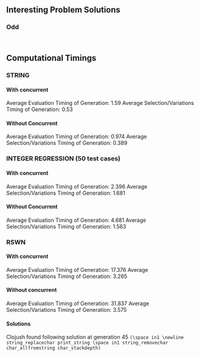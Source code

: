 ## Interesting Problem Solutions

### Odd

```


```


## Computational Timings

### STRING

#### With concurrent

Average Evaluation Timing of Generation: 1.59
Average Selection/Variations Timing of Generation: 0.53

#### Without Concurrent

Average Evaluation Timing of Generation: 0.974
Average Selection/Variations Timing of Generation: 0.389


### INTEGER REGRESSION (50 test cases)

#### With concurrent

Average Evaluation Timing of Generation: 2.396
Average Selection/Variations Timing of Generation: 1.681

#### Without Concurrent

Average Evaluation Timing of Generation: 4.681
Average Selection/Variations Timing of Generation: 1.563


### RSWN

#### With concurrent

Average Evaluation Timing of Generation: 17.376
Average Selection/Variations Timing of Generation: 3.265

#### Without concurrent

Average Evaluation Timing of Generation: 31.837
Average Selection/Variations Timing of Generation: 3.575

#### Solutions

Clojush found following solution at generation 45
`(\space in1 \newline string_replacechar print_string \space in1 string_removechar char_allfromstring char_stackdepth)`